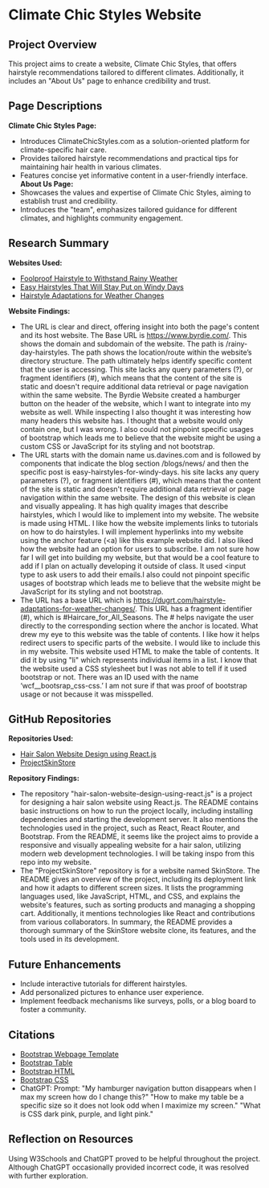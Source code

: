
# Climate Chic Styles Website

## Project Overview

This project aims to create a website, Climate Chic Styles, that offers hairstyle recommendations tailored to different climates. Additionally, it includes an "About Us" page to enhance credibility and trust.

## Page Descriptions

 **Climate Chic Styles Page:**
   - Introduces ClimateChicStyles.com as a solution-oriented platform for climate-specific hair care.
   - Provides tailored hairstyle recommendations and practical tips for maintaining hair health in various climates.
   - Features concise yet informative content in a user-friendly interface.
**About Us Page:**
   - Showcases the values and expertise of Climate Chic Styles, aiming to establish trust and credibility.
   - Introduces the "team", emphasizes tailored guidance for different climates, and highlights community engagement.

## Research Summary

**Websites Used:**
- [Foolproof Hairstyle to Withstand Rainy Weather](https://www.byrdie.com/rainy-day-hairstyles)
- [Easy Hairstyles That Will Stay Put on Windy Days](https://us.davines.com/blogs/news/easy-hairstyles-for-windy-days)
- [Hairstyle Adaptations for Weather Changes](https://dugrt.com/hairstyle-adaptations-for-weather-changes/#Winter_Haircare_Tips)

**Website Findings:**
- The URL is clear and direct, offering insight into both the page's content and its host website. The Base URL is  https://www.byrdie.com/.  This shows the domain and subdomain of the website.  The path is /rainy-day-hairstyles.  The path shows the location/route within the website’s directory structure.  The path ultimately helps identify specific content that the user is accessing.  This site lacks any query parameters (?), or fragment identifiers (#), which means that the content of the site is static and doesn't require additional data retrieval or page navigation within the same website. The Byrdie Website created a hamburger button on the header of the website, which I want to integrate into my website as well.   While inspecting I also thought it was interesting how many headers this website has.  I thought that a website would only contain one, but I was wrong.  I also could not pinpoint specific usages of bootstrap which leads me to believe that the website might be using a custom CSS or JavaScript for its styling and not bootstrap.
- The URL starts with the domain name us.davines.com and is followed by components that indicate the blog section /blogs/news/ and then the specific post is easy-hairstyles-for-windy-days. his site lacks any query parameters (?), or fragment identifiers (#), which means that the content of the site is static and doesn't require additional data retrieval or page navigation within the same website. The design of this website is clean and visually appealing.  It has high quality images that describe hairstyles, which I would like to implement into my website. The website is made using HTML.  I like how the website implements links to tutorials on how to do hairstyles.  I will implement hyperlinks into my website using the anchor feature (<a) like this example website did. I also liked how the website had an option for users to subscribe. I am not sure how far  I will get into building my website, but that would be a cool feature to add if I plan on actually developing it outside of class. It used <input type to ask users to add their emails.I also could not pinpoint specific usages of bootstrap which leads me to believe that the website might be JavaScript for its styling and not bootstrap.
- The URL has a base URL which is https://dugrt.com/hairstyle-adaptations-for-weather-changes/. This URL has a fragment identifier (#), which is #Haircare_for_All_Seasons.  The # helps navigate the user directly to the corresponding section where the anchor is located.  What drew my eye to this website was the table of contents.  I like how it helps redirect users to specific parts of the website.  I would like to include this in my website.  This website used HTML to make the table of contents.  It did it by using "li" which represents individual items in a list. I know that the website used a CSS stylesheet but I was not able to tell if it used bootstrap or not.  There was an ID used with the name ‘wcf__bootsrap_css-css.’  I am not sure if that was proof of bootstrap usage or not because it was misspelled.



## GitHub Repositories

**Repositories Used:**
- [Hair Salon Website Design using React.js](https://github.com/PappuKP/hair-salon-website-design-using-react.js)
- [ProjectSkinStore](https://github.com/stormyvikrant/ProjectSkinStore)

**Repository Findings:**
- The repository "hair-salon-website-design-using-react.js" is a project for designing a hair salon website using React.js. The README contains basic instructions on how to run the project locally, including installing dependencies and starting the development server. It also mentions the technologies used in the project, such as React, React Router, and Bootstrap. From the README, it seems like the project aims to provide a responsive and visually appealing website for a hair salon, utilizing modern web development technologies.  I will be taking inspo from this repo into my website.
- The "ProjectSkinStore" repository is for a website named SkinStore. The README gives an overview of the project, including its deployment link and how it adapts to different screen sizes. It lists the programming languages used, like JavaScript, HTML, and CSS, and explains the website's features, such as sorting products and managing a shopping cart. Additionally, it mentions technologies like React and contributions from various collaborators. In summary, the README provides a thorough summary of the SkinStore website clone, its features, and the tools used in its development.

## Future Enhancements

- Include interactive tutorials for different hairstyles.
- Add personalized pictures to enhance user experience.
- Implement feedback mechanisms like surveys, polls, or a blog board to foster a community.

## Citations

- [Bootstrap Webpage Template](https://www.w3schools.com/bootstrap/tryit.asp?filename=trybs_temp_webpage&stacked=h)
- [Bootstrap Table](https://www.w3schools.com/bootstrap5/tryit.asp?filename=trybs_table_contextual&stacked=h)
- [Bootstrap HTML](https://www.w3schools.com/bootstrap5/tryit.asp?filename=trybs_table_contextual&stacked=h](https://www.w3schools.com/html/))
- [Bootstrap CSS](https://www.w3schools.com/bootstrap5/tryit.asp?filename=trybs_table_contextual&stacked=h](https://www.w3schools.com/css/))
- ChatGPT: Prompt: "My hamburger navigation button disappears when I max my screen how do I change this?" "How to make my table be a specific size so it does not look odd when I maximize my screen." "What is CSS dark pink, purple, and light pink."

## Reflection on Resources

Using W3Schools and ChatGPT proved to be helpful throughout the project. Although ChatGPT occasionally provided incorrect code, it was resolved with further exploration.
